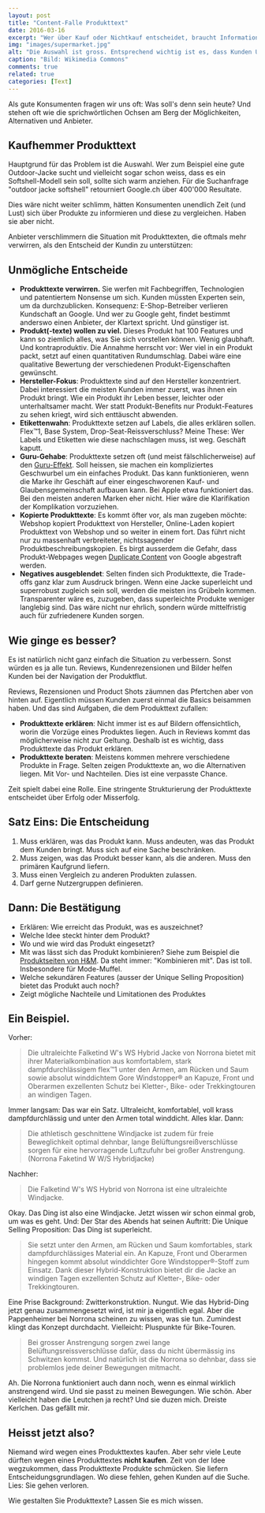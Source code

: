 ```yaml
---
layout: post
title: "Content-Falle Produkttext"
date: 2016-03-16
excerpt: "Wer über Kauf oder Nichtkauf entscheidet, braucht Informationen und kein Marketing-Geschwätz. Genau das liefern aber viele Produkttexte. Eine vergebene Chance."
img: "images/supermarket.jpg"
alt: "Die Auswahl ist gross. Entsprechend wichtig ist es, dass Kunden Unterscheidungsmerkmale."
caption: "Bild: Wikimedia Commons"
comments: true
related: true
categories: [Text]
---
```


Als gute Konsumenten fragen wir uns oft: Was soll's denn sein heute? Und stehen oft wie die sprichwörtlichen Ochsen am Berg der Möglichkeiten, Alternativen und Anbieter.

## Kaufhemmer Produkttext

Hauptgrund für das Problem ist die Auswahl. Wer zum Beispiel eine gute Outdoor-Jacke sucht und vielleicht sogar schon weiss, dass es ein Softshell-Modell sein soll, sollte sich warm anziehen. Für die Suchanfrage "outdoor jacke softshell" retourniert Google.ch über 400'000 Resultate. 

Dies wäre nicht weiter schlimm, hätten Konsumenten unendlich Zeit (und Lust) sich über Produkte zu informieren und diese zu vergleichen. Haben sie aber nicht.

Anbieter verschlimmern die Situation mit Produkttexten, die oftmals mehr verwirren, als den Entscheid der Kundin zu unterstützen:


## Unmögliche Entscheide

- **Produkttexte verwirren.** Sie werfen mit Fachbegriffen,  Technologien und patentiertem Nonsense um sich. Kunden müssten Experten sein, um da durchzublicken. Konsequenz: E-Shop-Betreiber verlieren Kundschaft an Google. Und wer zu Google geht, findet bestimmt anderswo einen Anbieter, der Klartext spricht. Und günstiger ist. 
- **Produkt(-texte) wollen zu viel.** Dieses Produkt hat 100 Features und kann so ziemlich alles, was Sie sich vorstellen können. Wenig glaubhaft. Und kontraproduktiv. Die Annahme herrscht vor: Wer viel in ein Produkt packt, setzt auf einen quantitativen Rundumschlag. Dabei wäre eine qualitative Bewertung der verschiedenen Produkt-Eigenschaften gewünscht. 
- **Hersteller-Fokus**: Produkttexte sind auf den Hersteller konzentriert. Dabei interessiert die meisten Kunden immer zuerst,  was ihnen ein Produkt bringt. Wie ein Produkt ihr Leben besser, leichter oder unterhaltsamer macht. Wer statt Produkt-Benefits nur Produkt-Features zu sehen kriegt, wird sich enttäuscht abwenden.
- **Etikettenwahn**: Produkttexte setzen auf Labels, die alles erklären sollen. Flex™1, Base System, Drop-Seat-Reissverschluss? Meine These: Wer Labels und Etiketten wie diese nachschlagen muss, ist weg. Geschäft kaputt.
- **Guru-Gehabe**: Produkttexte setzen oft (und meist fälschlicherweise) auf den [Guru-Effekt](/kompliziert). Soll heissen, sie machen ein kompliziertes Geschwurbel um ein einfaches Produkt. Das kann funktionieren, wenn die Marke ihr Geschäft auf einer eingeschworenen Kauf- und Glaubensgemeinschaft aufbauen kann. Bei Apple etwa funktioniert das. Bei den meisten anderen Marken eher nicht. Hier wäre die Klarifikation der Komplikation vorzuziehen.
- **Kopierte Produkttexte**: Es kommt öfter vor, als man zugeben möchte: Webshop kopiert Produkttext von Hersteller, Online-Laden kopiert Produkttext von Webshop und so weiter in einem fort. Das führt nicht nur zu massenhaft verbreiteter, nichtssagender Produktbeschreibungskopien. Es birgt ausserdem die Gefahr, dass Produkt-Webpages wegen [Duplicate Content](https://moz.com/learn/seo/duplicate-content) von Google abgestraft werden.
- **Negatives ausgeblendet**: Selten finden sich Produkttexte, die Trade-offs ganz klar zum Ausdruck bringen. Wenn eine Jacke superleicht und superrobust zugleich sein soll, werden die meisten ins Grübeln kommen. Transparenter wäre es, zuzugeben, dass superleichte Produkte weniger langlebig sind. Das wäre nicht nur ehrlich, sondern würde mittelfristig auch für zufriedenere Kunden sorgen.


## Wie ginge es besser?

Es ist natürlich nicht ganz einfach die Situation zu verbessern. Sonst würden es ja alle tun. Reviews, Kundenrezensionen und Bilder helfen Kunden bei der Navigation der Produktflut. 

Reviews, Rezensionen und Product Shots zäumnen das Pfertchen aber von hinten auf. Eigentlich müssen Kunden zuerst einmal die Basics beisammen haben. Und das sind Aufgaben, die dem Produkttext zufallen:

- **Produkttexte erklären**: Nicht immer ist es auf Bildern offensichtlich, worin die Vorzüge eines Produktes liegen. Auch in Reviews kommt das möglicherweise nicht zur Geltung. Deshalb ist es wichtig, dass Produkttexte das Produkt erklären.
- **Produkttexte beraten**: Meistens kommen mehrere verschiedene Produkte in Frage. Selten zeigen Produkttexte an, wo die Alternativen liegen. Mit Vor- und Nachteilen. Dies ist eine verpasste Chance.

Zeit spielt dabei eine Rolle. Eine stringente Strukturierung der Produkttexte entscheidet über Erfolg oder Misserfolg.

## Satz Eins: Die Entscheidung 

1. Muss erklären, was das Produkt kann. Muss andeuten, was das Produkt dem Kunden bringt. Muss sich auf eine Sache beschränken.
2. Muss zeigen, was das Produkt besser kann, als die anderen. Muss den primären Kaufgrund liefern. 
3. Muss einen Vergleich zu anderen Produkten zulassen.
4. Darf gerne Nutzergruppen definieren. 


## Dann: Die Bestätigung

- Erklären: Wie erreicht das Produkt, was es auszeichnet?
- Welche Idee steckt hinter dem Produkt? 
- Wo und wie wird das Produkt eingesetzt? 
- Mit was lässt sich das Produkt kombinieren? Siehe zum Beispiel die [Produktseiten von H&M](http://www2.hm.com/de_ch/productpage.0352938002.html). Da steht immer: "Kombinieren mit". Das ist toll. Insbesondere für Mode-Muffel.
- Welche sekundären Features (ausser der Unique Selling Proposition) bietet das Produkt auch noch?
- Zeigt mögliche Nachteile und Limitationen des Produktes

 

## Ein Beispiel.

Vorher: 

> Die ultraleichte Falketind W's WS Hybrid Jacke von Norrona bietet mit ihrer Materialkombination aus komfortablem, stark dampfdurchlässigem flex™1 unter den Armen, am Rücken und Saum sowie absolut winddichtem Gore Windstopper® an Kapuze, Front und Oberarmen exzellenten Schutz bei Kletter-, Bike- oder Trekkingtouren an windigen Tagen. 

Immer langsam: Das war ein Satz. Ultraleicht, komfortablel, voll krass dampfdurchlässig und unter den Armen total winddicht. Alles klar. Dann:

> Die athletisch geschnittene Windjacke ist zudem für freie Beweglichkeit optimal dehnbar, lange Belüftungsreißverschlüsse sorgen für eine hervorragende Luftzufuhr bei großer Anstrengung. (Norrona Faketind W W/S Hybridjacke)

Nachher:

> Die Falketind W's WS Hybrid von Norrona ist eine ultraleichte Windjacke. 

Okay. Das Ding ist also eine Windjacke. Jetzt wissen wir schon einmal grob, um was es geht. Und: Der Star des Abends hat seinen Auftritt: Die Unique Selling Proposition: Das Ding ist superleicht.

> Sie setzt unter den Armen, am Rücken und Saum komfortables, stark dampfdurchlässiges Material ein. An Kapuze, Front und Oberarmen hingegen kommt absolut winddichter Gore Windstopper®-Stoff zum Einsatz. Dank dieser Hybrid-Konstruktion bietet dir die Jacke an windigen Tagen exzellenten Schutz auf Kletter-, Bike- oder Trekkingtouren. 

Eine Prise Background: Zwitterkonstruktion. Nungut. Wie das Hybrid-Ding jetzt genau zusammengesetzt wird, ist mir ja eigentlich egal. Aber die Pappenheimer bei Norrona scheinen zu wissen, was sie tun. Zumindest klingt das Konzept durchdacht. Vielleicht: Pluspunkte für Bike-Touren.

> Bei grosser Anstrengung sorgen zwei lange Belüftungsreissverschlüsse dafür, dass du nicht übermässig ins Schwitzen kommst. Und natürlich ist die Norrona so dehnbar, dass sie problemlos jede deiner Bewegungen mitmacht.

Ah. Die Norrona funktioniert auch dann noch, wenn es einmal wirklich anstrengend wird. Und sie passt zu meinen Bewegungen. Wie schön. Aber vielleicht haben die Leutchen ja recht? Und sie duzen mich. Dreiste Kerlchen. Das gefällt mir.

## Heisst jetzt also?

Niemand wird wegen eines Produkttextes kaufen. Aber sehr viele Leute dürften wegen eines Produkttextes __nicht kaufen__. Zeit von der Idee wegzukommen, dass Produkttexte Produkte schmücken. Sie liefern Entscheidungsgrundlagen. Wo diese fehlen, gehen Kunden auf die Suche. Lies: Sie gehen verloren.

Wie gestalten Sie Produkttexte? Lassen Sie es mich wissen.
